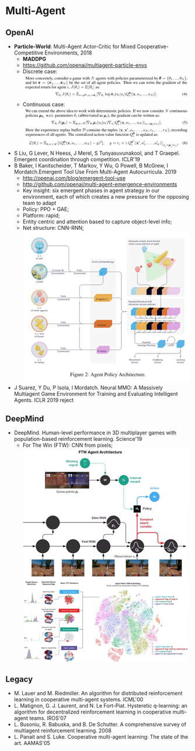 # Multi-Agent

## OpenAI
- **Particle-World**: Multi-Agent Actor-Critic for Mixed Cooperative-Competitive Environments, 2018
	- **MADDPG**
	- https://github.com/openai/multiagent-particle-envs
	- Discrete case:\
		<img src = '/RL/images/multi-agent/maddpg1.png' width = '600'>
	- Continuous case:\
		<img src = '/RL/images/multi-agent/maddpg2.png' width = '600'>
- S Liu, G Lever, N Heess, J Merel, S Tunyasuvunakool, and T Graepel. Emergent coordination through competition. ICLR'19
- B Baker, I Kanitscheider, T Markov, Y Wu, G Powell, B McGrew, I Mordatch.Emergent Tool Use From Multi-Agent Autocurricula. 2019
	- http://openai.com/blog/emergent-tool-use
	- http://github.com/openai/multi-agent-emergence-environments
	- Key insight: six emergent phases in agent strategy in our environment, each of which creates a new pressure for the opposing team to adapt
	- Policy: PPO + GAE;
	- Platform: rapid;
	- Entity centric and attention based to capture object-level info;
	- Net structure: CNN-RNN;\
		<img src="/RL/images/multi-agent/hide-seek.png" alt="drawing" width="500"/>
- J Suarez, Y Du, P Isola, I Mordatch. Neural MMO: A Massively Multiagent Game Environment for Training and Evaluating Intelligent Agents. ICLR 2019 reject

## DeepMind
- DeepMind. Human-level performance in 3D multiplayer games with population-based reinforcement learning. Science'19
	- For The Win (FTW): CNN from pixels;\
		<img src="/RL/images/multi-agent/ftw.jpg" alt="drawing" width="500"/>
		<img src="/RL/images/multi-agent/ftw2.jpg" alt="drawing" width="500"/>

## Legacy
- M. Lauer and M. Riedmiller. An algorithm for distributed reinforcement learning in cooperative multi-agent systems. ICML'00
- L. Matignon, G. J. Laurent, and N. Le Fort-Piat. Hysteretic q-learning: an algorithm for decentralized reinforcement learning in cooperative multi-agent teams. IROS'07
- L. Busoniu, R. Babuska, and B. De Schutter. A comprehensive survey of multiagent reinforcement learning. 2008
- L. Panait and S. Luke. Cooperative multi-agent learning: The state of the art. AAMAS'05
